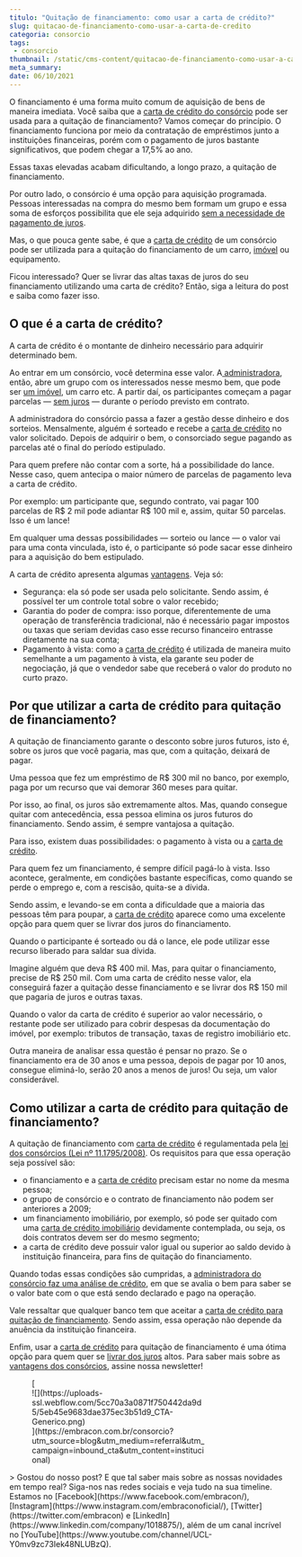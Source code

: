 ```yaml
---
titulo: "Quitação de financiamento: como usar a carta de crédito?"
slug: quitacao-de-financiamento-como-usar-a-carta-de-credito
categoria: consorcio
tags:
 - consorcio
thumbnail: /static/cms-content/quitacao-de-financiamento-como-usar-a-carta-de-credito.jpg
meta_summary: 
date: 06/10/2021
---
```

O financiamento é uma forma muito comum de aquisição de bens de maneira imediata. Você saiba que a [carta de crédito do consórcio](https://www.embracon.com.br/blog/o-que-voce-precisa-saber-sobre-a-carta-de-credito-de-consorcios) pode ser usada para a quitação de financiamento? Vamos começar do princípio. O financiamento funciona por meio da contratação de empréstimos junto a instituições financeiras, porém com o pagamento de juros bastante significativos, que podem chegar a 17,5% ao ano.

Essas taxas elevadas acabam dificultando, a longo prazo, a quitação de financiamento.

Por outro lado, o consórcio é uma opção para aquisição programada. Pessoas interessadas na compra do mesmo bem formam um grupo e essa soma de esforços possibilita que ele seja adquirido [sem a necessidade de pagamento de juros](https://www.embracon.com.br/blog/consorcio-nao-tem-juros-entenda).

Mas, o que pouca gente sabe, é que a [carta de crédito](https://www.embracon.com.br/conhecaoconsorcio/o-que-e-carta-de-credito) de um consórcio pode ser utilizada para a quitação do financiamento de um carro, [imóvel](https://www.embracon.com.br/consorcio-de-imoveis) ou equipamento.

Ficou interessado? Quer se livrar das altas taxas de juros do seu financiamento utilizando uma carta de crédito? Então, siga a leitura do post e saiba como fazer isso.

O que é a carta de crédito?
---------------------------

A carta de crédito é o montante de dinheiro necessário para adquirir determinado bem.

Ao entrar em um consórcio, você determina esse valor. A[ administradora](https://www.embracon.com.br/blog/afinal-o-que-uma-administradora-de-consorcio-faz), então, abre um grupo com os interessados nesse mesmo bem, que pode ser [um imóvel](https://www.embracon.com.br/consorcio-de-imoveis), um carro etc. A partir daí, os participantes começam a pagar parcelas — [sem juros](https://www.embracon.com.br/blog/consorcio-nao-tem-juros-entenda) — durante o período previsto em contrato.

A administradora do consórcio passa a fazer a gestão desse dinheiro e dos sorteios. Mensalmente, alguém é sorteado e recebe a [carta de crédito](https://www.embracon.com.br/blog/o-que-voce-precisa-saber-sobre-a-carta-de-credito-de-consorcios) no valor solicitado. Depois de adquirir o bem, o consorciado segue pagando as parcelas até o final do período estipulado.

Para quem prefere não contar com a sorte, há a possibilidade do lance. Nesse caso, quem antecipa o maior número de parcelas de pagamento leva a carta de crédito.

Por exemplo: um participante que, segundo contrato, vai pagar 100 parcelas de R$ 2 mil pode adiantar R$ 100 mil e, assim, quitar 50 parcelas. Isso é um lance!

Em qualquer uma dessas possibilidades — sorteio ou lance — o valor vai para uma conta vinculada, isto é, o participante só pode sacar esse dinheiro para a aquisição do bem estipulado.

A carta de crédito apresenta algumas [vantagens](https://www.embracon.com.br/blog/confira-10-vantagens-indiscutiveis-do-consorcio). Veja só:

- Segurança: ela só pode ser usada pelo solicitante. Sendo assim, é possível ter um controle total sobre o valor recebido;
- Garantia do poder de compra: isso porque, diferentemente de uma operação de transferência tradicional, não é necessário pagar impostos ou taxas que seriam devidas caso esse recurso financeiro entrasse diretamente na sua conta;
- Pagamento à vista: como a [carta de crédito](https://www.embracon.com.br/blog/o-que-voce-precisa-saber-sobre-a-carta-de-credito-de-consorcios) é utilizada de maneira muito semelhante a um pagamento à vista, ela garante seu poder de negociação, já que o vendedor sabe que receberá o valor do produto no curto prazo.

Por que utilizar a carta de crédito para quitação de financiamento?
-------------------------------------------------------------------

A quitação de financiamento garante o desconto sobre juros futuros, isto é, sobre os juros que você pagaria, mas que, com a quitação, deixará de pagar.

Uma pessoa que fez um empréstimo de R$ 300 mil no banco, por exemplo, paga por um recurso que vai demorar 360 meses para quitar.

Por isso, ao final, os juros são extremamente altos. Mas, quando consegue quitar com antecedência, essa pessoa elimina os juros futuros do financiamento. Sendo assim, é sempre vantajosa a quitação.

Para isso, existem duas possibilidades: o pagamento à vista ou a [carta de crédito](https://www.embracon.com.br/conhecaoconsorcio/o-que-e-carta-de-credito).

Para quem fez um financiamento, é sempre difícil pagá-lo à vista. Isso acontece, geralmente, em condições bastante específicas, como quando se perde o emprego e, com a rescisão, quita-se a dívida.

Sendo assim, e levando-se em conta a dificuldade que a maioria das pessoas têm para poupar, a [carta de crédito](https://www.embracon.com.br/blog/o-que-voce-precisa-saber-sobre-a-carta-de-credito-de-consorcios) aparece como uma excelente opção para quem quer se livrar dos juros do financiamento.

Quando o participante é sorteado ou dá o lance, ele pode utilizar esse recurso liberado para saldar sua dívida.

Imagine alguém que deva R$ 400 mil. Mas, para quitar o financiamento, precise de R$ 250 mil. Com uma carta de crédito nesse valor, ela conseguirá fazer a quitação desse financiamento e se livrar dos R$ 150 mil que pagaria de juros e outras taxas.

Quando o valor da carta de crédito é superior ao valor necessário, o restante pode ser utilizado para cobrir despesas da documentação do imóvel, por exemplo: tributos de transação, taxas de registro imobiliário etc.

Outra maneira de analisar essa questão é pensar no prazo. Se o financiamento era de 30 anos e uma pessoa, depois de pagar por 10 anos, consegue eliminá-lo, serão 20 anos a menos de juros! Ou seja, um valor considerável.

Como utilizar a carta de crédito para quitação de financiamento?
----------------------------------------------------------------

A quitação de financiamento com [carta de crédito](https://www.embracon.com.br/blog/o-que-voce-precisa-saber-sobre-a-carta-de-credito-de-consorcios) é regulamentada pela [lei dos consórcios (Lei nº 11.1795/2008)](http://www.planalto.gov.br/ccivil_03/_ato2007-2010/2008/lei/l11795.htm). Os requisitos para que essa operação seja possível são:

- o financiamento e a [carta de crédito](https://www.embracon.com.br/conhecaoconsorcio/o-que-e-carta-de-credito) precisam estar no nome da mesma pessoa;
- o grupo de consórcio e o contrato de financiamento não podem ser anteriores a 2009;
- um financiamento imobiliário, por exemplo, só pode ser quitado com uma [carta de crédito imobiliário](https://www.embracon.com.br/consorcio-de-imoveis) devidamente contemplada, ou seja, os dois contratos devem ser do mesmo segmento;
- a carta de crédito deve possuir valor igual ou superior ao saldo devido à instituição financeira, para fins de quitação do financiamento.

Quando todas essas condições são cumpridas, a [administradora do consórcio faz uma análise de crédito](https://www.embracon.com.br/blog/afinal-o-que-uma-administradora-de-consorcio-faz), em que se avalia o bem para saber se o valor bate com o que está sendo declarado e pago na operação.

Vale ressaltar que qualquer banco tem que aceitar a [carta de crédito para quitação de financiamento](https://www.embracon.com.br/blog/o-que-voce-precisa-saber-sobre-a-carta-de-credito-de-consorcios). Sendo assim, essa operação não depende da anuência da instituição financeira.

Enfim, usar a [carta de crédito](https://www.embracon.com.br/conhecaoconsorcio/o-que-e-carta-de-credito) para quitação de financiamento é uma ótima opção para quem quer se [livrar dos juros](https://www.embracon.com.br/blog/consorcio-nao-tem-juros-entenda) altos. Para saber mais sobre as [vantagens dos consórcios](https://www.embracon.com.br/blog/confira-10-vantagens-indiscutiveis-do-consorcio), assine nossa newsletter!

<figure class="w-richtext-figure-type-image w-richtext-align-center" style="max-width:310px">[<div>![](https://uploads-ssl.webflow.com/5cc70a3a0871f750442da9d5/5eb45e9683dae375ec3b51d9_CTA-Generico.png)</div>](https://embracon.com.br/consorcio?utm_source=blog&utm_medium=referral&utm_campaign=inbound_cta&utm_content=institucional)</figure>> Gostou do nosso post? E que tal saber mais sobre as nossas novidades em tempo real? Siga-nos nas redes sociais e veja tudo na sua timeline. Estamos no [Facebook](https://www.facebook.com/embracon/), [Instagram](https://www.instagram.com/embraconoficial/), [Twitter](https://twitter.com/embracon) e [LinkedIn](https://www.linkedin.com/company/1018875/), além de um canal incrível no [YouTube](https://www.youtube.com/channel/UCL-Y0mv9zc73Iek48NLUBzQ).
